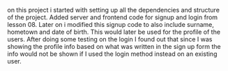 on this project i started with setting up all the dependencies and structure of the project.
Added server and frontend code for signup and login from lesson 08.
Later on i modified this signup code to also include surname, hometown and date of birth. 
This would later be used for the profile of the users. 
After doing some testing on the login I found out that since I was
showing the profile info based on what was written in the sign up form the info
would not be shown if I used the login method instead on an existing user. 

